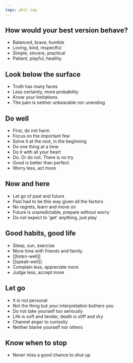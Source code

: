 ```yaml
---
tags: phil top
---
```



## How would your best version behave?

- Balanced, brave, humble 
- Loving, kind, respectful
- Simple, sincere, practical
- Patient, playful, healthy 

## Look below the surface

- Truth has many faces
- Less certainty, more probability 
- Know your limitations
- The pain is neither unbearable nor unending


## Do well  

- First, do not harm
- Focus on the important few 
- Solve it at the root, in the beginning 
- Do one thing at a time
- Do it with all your heart 
- Do. Or do not. There is no try
- Good is better than perfect
- Worry less, act more

## Now and here 
- Let go of past and future 
- Past had to be this way given all the factors 
- No regrets, learn and move on 
- Future is unpredictable, prepare without worry 
- Do not expect to 'get' anything, just play

## Good habits, good life
- Sleep, sun, exercise 
- More time with friends and family 
- [[listen-well]]
- [[speak-well]]
- Complain less, appreciate more
- Judge less, accept more

## Let go 

- It is not personal 
- Not the thing but your interpretation bothers you 
- Do not take yourself too seriously
- Life is soft and tender, death is stiff and dry 
- Channel anger to curiosity 
- Neither blame yourself nor others

## Know when to stop

- Never miss a good chance to shut up



